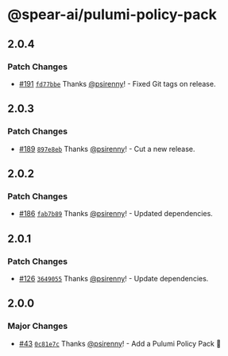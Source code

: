 # @spear-ai/pulumi-policy-pack

## 2.0.4

### Patch Changes

- [#191](https://github.com/spear-ai/citizen/pull/191) [`fd77bbe`](https://github.com/spear-ai/citizen/commit/fd77bbeb08fd981e36368fa1de55ea92b93ed880) Thanks [@psirenny](https://github.com/psirenny)! - Fixed Git tags on release.

## 2.0.3

### Patch Changes

- [#189](https://github.com/spear-ai/citizen/pull/189) [`897e8eb`](https://github.com/spear-ai/citizen/commit/897e8ebb48b9651457aee5606bffbf8799397d24) Thanks [@psirenny](https://github.com/psirenny)! - Cut a new release.

## 2.0.2

### Patch Changes

- [#186](https://github.com/spear-ai/citizen/pull/186) [`fab7b89`](https://github.com/spear-ai/citizen/commit/fab7b895fe2ee781fb62c80f168be5fca17e7ec0) Thanks [@psirenny](https://github.com/psirenny)! - Updated dependencies.

## 2.0.1

### Patch Changes

- [#126](https://github.com/spear-ai/citizen/pull/126) [`3649055`](https://github.com/spear-ai/citizen/commit/3649055e97e0dfef30036e14f93f1d9868b5a1f2) Thanks [@psirenny](https://github.com/psirenny)! - Update dependencies.

## 2.0.0

### Major Changes

- [#43](https://github.com/spear-ai/citizen/pull/43) [`0c81e7c`](https://github.com/spear-ai/citizen/commit/0c81e7cc92fef54f1103c1b0b443e61113f09ae5) Thanks [@psirenny](https://github.com/psirenny)! - Add a Pulumi Policy Pack 🎉
